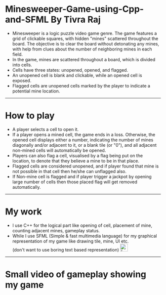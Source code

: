 # Minesweeper-Game-using-Cpp-and-SFML By Tivra Raj

- Minesweeper is a logic puzzle video game genre. The game features a grid of clickable squares, with hidden "mines" scattered throughout the board. The objective is to clear the board without detonating any mines, with help from clues about the number of neighboring mines in each field. 
- In the game, mines are scattered throughout a board, which is divided into cells. 
- Cells have three states: unopened, opened, and flagged. 
- An unopened cell is blank and clickable, while an opened cell is exposed. 
- Flagged cells are unopened cells marked by the player to indicate a potential mine location.

---

# How to play

- A player selects a cell to open it. 
- If a player opens a mined cell, the game ends in a loss. Otherwise, the opened cell displays either a number, indicating the number of mines diagonally and/or adjacent to it, or a blank tile (or "0"), and all adjacent non-mined cells will automatically be opened. 
- Players can also flag a cell, visualised by a flag being put on the location, to denote that they believe a mine to be in that place. 
- Flagged cells are considered unopened, and if player found that mine is not possible in that cell then he/she can unflagged also.
- If Non-mine cell is flagged and if player trigger a jackpot by opening large number of cells then those placed flag will get removed automatically.

---

# My work

- I use C++ for the logical part like opening of cell, placement of mine, counting adjacent mines, gameplay status.
- While I use SFML (Simple & fast multimedia language) for my graphical representation of my game like drawing tile, mine, UI etc.<br>(don't want to use boring text based representation) <img src="https://github.com/Tivra-Raj/Minesweeper-Game-using-Cpp-and-SFML/assets/107213542/55bc1a72-61cd-4ee2-84c4-d2069d071987" alt="face-with-tongue" width="25" />

---

# Small video of gameplay showing my game
